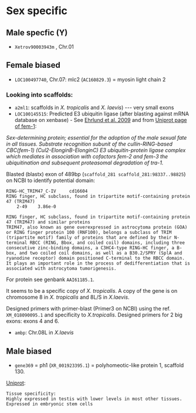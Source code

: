 # Sex specific

## Male specfic (Y)

- `Xetrov90003943m` , Chr.01

## Female biased

- `LOC100497740`, Chr.07: mlc2 (`AC160829.3`) = myosin light chain 2

### Looking into scaffolds:
- `a2ml1`: scaffolds in *X. tropicalis* and *X. laevis*) --- very small exons
- `LOC100145515`: Predicted E3 ubiquitin ligase (after blasting against mRNA database on xenbase) - See [Ehrlund et al. 2009](https://www.ncbi.nlm.nih.gov/pmc/articles/PMC2663311/) and from [Uniprot page of fem-1](https://www.uniprot.org/uniprot/P17221):

*Sex-determining protein; essential for the adoption of the male sexual fate in all tissues. Substrate recognition subunit of the cullin-RING-based CBC(fem-1) (Cul2-ElonginB-ElonginC) E3 ubiquitin-protein ligase complex which mediates in association with cofactors fem-2 and fem-3 the ubiquitination and subsequent proteasomal degradation of tra-1.*

Blasted (blastx) exon of 489bp (`scaffold_281 scaffold_281:98337..98825`) on NCBI to identify potential domain:
```
RING-HC_TRIM47_C-IV 	cd16604 	
RING finger, HC subclass, found in tripartite motif-containing protein 47 (TRIM47)
	2-49 	3.86e-0
  
RING finger, HC subclass, found in tripartite motif-containing protein 47 (TRIM47) and similar proteins
TRIM47, also known as gene overexpressed in astrocytoma protein (GOA) or RING finger protein 100 (RNF100), belongs a subclass of TRIM (tripartite motif) family of proteins that are defined by their N-terminal RBCC (RING, Bbox, and coiled coil) domains, including three consecutive zinc-binding domains, a C3HC4-type RING-HC finger, a B-box, and two coiled coil domains, as well as a B30.2/SPRY (SplA and ryanodine receptor) domain positioned C-terminal to the RBCC domain. It plays an important role in the process of dedifferentiation that is associated with astrocytoma tumorigenesis.
```
For protein see genbank `AAI61185.1`. 

It seems to be a specific copy of *X. tropicalis*. A copy of the gene is on chromosome 8 in *X. tropicalis* and 8L/S in *X.laevis*.

Designed primers with primer-blast (Primer3 on NCBI) using the ref. `XM_018090095.1` and specificity to *X.tropicalis*. Designed primers for 2 big exons: exons 4 and 6.

- `ambp`: Chr.08L in *X.laevis*

## Male biased

- `gene369` = ph1 (`XR_001923395.1`) = polyhomeotic-like protein 1, scaffold 130.

[Uniprot](https://www.uniprot.org/uniprot/Q64028):
```
Tissue specificity:
Highly expressed in testis with lower levels in most other tissues. Expressed in embryonic stem cells
```
